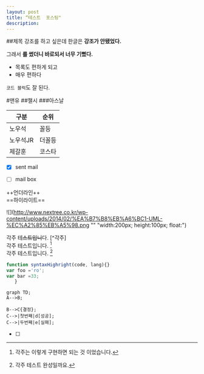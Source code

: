 ```yaml
---
layout: post
title: “테스트  포스팅"
description: 
---
```


##제목
강조를 하고 싶은데 한글은 **강조가 안됐었다.**
  
그래서 **를 썼더니 바로되서 너무 기뻤다.**

* 목록도 편하게 되고
* 매우 편하다

`코드 블럭`도 잘 된다.

#맨유
##챌시
###아스날

구분 | 순위
----|----
노우석 |꼴등
노우석JR| 더꼴등
제갈훈|코스타

- [x] sent mail
- [ ] mail box



++언더라인++  
==하이라이트==  




![](http://www.nextree.co.kr/wp-content/uploads/2014/02/%EA%B7%B8%EB%A6%BC1-UML-%EC%A2%85%EB%A5%98.png "" "width:200px; height:100px; float:")  


각주 테~~스트입니~~다. [^각주]  
각주 테스트입니다. [^12]  
각주 테스트입니다. [^abcd]  
[^12]: 각주는 이렇게 구현하면 되는 것 이었습니다. 
[^abcd]: 각주 테스트 완성일까요.


~~~javascript
function syntaxHighright(code, lang){}
var foo ='ro';
var bar =33;
   }
~~~

```
graph TD;
A-->B;
```
```graph LR;
B-->C{결정};
C-->|첫번째|d[성공];
C-->|두번째|e[실패];
```

- [ ] 










